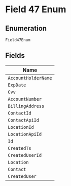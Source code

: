 
# Field 47 Enum

## Enumeration

`Field47Enum`

## Fields

| Name |
|  --- |
| `AccountHolderName` |
| `ExpDate` |
| `Cvv` |
| `AccountNumber` |
| `BillingAddress` |
| `ContactId` |
| `ContactApiId` |
| `LocationId` |
| `LocationApiId` |
| `Id` |
| `CreatedTs` |
| `CreatedUserId` |
| `Location` |
| `Contact` |
| `CreatedUser` |


